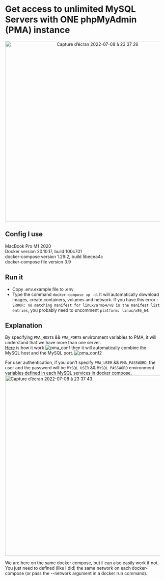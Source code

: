 # Get access to unlimited MySQL Servers with ONE phpMyAdmin (PMA) instance
<p align="center">
  <img width="586" alt="Capture d’écran 2022-07-08 à 23 37 26" src="https://user-images.githubusercontent.com/55393279/178075007-ac16ced8-73be-499b-8ec3-8079cc3d3f9e.png">
</p>


## Config I use

MacBook Pro M1 2020 <br>
Docker version 20.10.17, build 100c701 <br>
docker-compose version 1.29.2, build 5becea4c <br>
docker-compose file version 3.9 <br>

## Run it
* Copy .env.example file to .env
* Type the command ```docker-compose up -d```. It will automatically download images, create containers, volumes and network. If you have this error : ```ERROR: no matching manifest for linux/arm64/v8 in the manifest list entries```, you probably need to uncomment ```platform: linux/x86_64```.

## Explanation
By specifying ```PMA_HOSTS``` && ```PMA_PORTS``` environment variables to PMA, it will understand that we have more than one server.<br>
<a href="https://github.com/phpmyadmin/docker/blob/master/apache/config.inc.php#L59">Here</a> is how it work
![pma_conf](https://user-images.githubusercontent.com/55393279/178077464-356a6b30-bbb0-4fc3-8659-0c348b7bb2eb.png)
then it will automatically combine the MySQL host and the MySQL port.
![pma_conf2](https://user-images.githubusercontent.com/55393279/178078198-49560824-56bd-4f48-b221-48431032061a.png) <br>

For user authentication, if you don't specify ```PMA_USER``` && ```PMA_PASSWORD```, the user and the password will be ```MYSQL_USER``` && ```MYSQL_PASSWORD``` environment variables defined in each MySQL services in docker compose. <br>
<img width="586" alt="Capture d’écran 2022-07-08 à 23 37 43" src="https://user-images.githubusercontent.com/55393279/178079030-0cc83ffd-5e0c-4b5c-9590-25611e4de2b7.png">

We are here on the same docker compose, but il can also easily work if not. You just need to defined (like I did) the same network on each docker-compose (or pass the --network argument in a docker run command).
